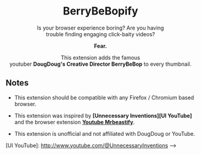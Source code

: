 
<div align = center >

# BerryBeBopify

Is your browser experience boring? Are you having  
trouble finding engaging click-baity videos?

**Fear.**

This extension adds the famous  
youtuber **DougDoug's Creative Director BerryBeBop** to every thumbnail.

<!-- [![Button Download Firefox]][Download Firefox]  
[![Button Download Chrome]][Download Chrome]  
[![Button Download Edge]][Download Edge] -->

</div>

## Notes

- This extension should be compatible with any Firefox / Chromium based browser.

- This extension was inspired by **[Unnecessary Inventions][UI YouTube]** and the browser extension **[Youtube Mrbeastify][UI MrBeastify]**.

- This extension is unofficial and not affiliated with DougDoug or YouTube.

<!-- ## Microsoft Edge <a id="microsoftedge"></a>

Microsoft Edge support has been ended, and the extension has been delisted. This is because Edge is consistently the slowest at reviewing extensions, constantly rejects my submissions with vague reasons why, and are allround terrible. Download the Chrome version instead.

[![Button Download Chrome]][Download Chrome]  

<!----------------------------------------------------------------------------->

[Button Download Firefox]: http://img.shields.io/badge/Firefox-FF7139?style=for-the-badge&logoColor=white&logo=Firefox

[Button Download Chrome]: http://img.shields.io/badge/Chrome-4285F4?style=for-the-badge&logoColor=white&logo=GoogleChrome

[Button Download Edge]: https://img.shields.io/badge/Edge-0078D7?style=for-the-badge&logoColor=white&logo=MicrosoftEdge&color=grey


[Download Firefox]: http://addons.mozilla.org/en-GB/firefox/addon/youtube-dougdougify/
[Download Chrome]: http://chromewebstore.google.com/detail/youtube-dougdougify/moiocmcmmkcajpjmhfijfegdddfiaone
[Download Edge]: #microsoftedge

[UI MrBeastify]: http://github.com/MagicJinn/MrBeastify-Youtube
[UI YouTube]: http://www.youtube.com/@UnnecessaryInventions -->
